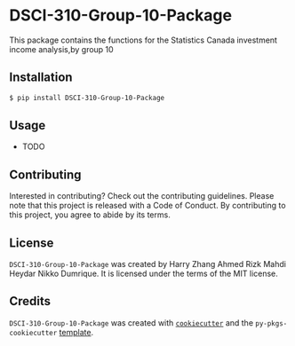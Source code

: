 # DSCI-310-Group-10-Package

This package contains the functions for the Statistics Canada investment income analysis,by group 10

## Installation

```bash
$ pip install DSCI-310-Group-10-Package
```

## Usage

- TODO

## Contributing

Interested in contributing? Check out the contributing guidelines. Please note that this project is released with a Code of Conduct. By contributing to this project, you agree to abide by its terms.

## License

`DSCI-310-Group-10-Package` was created by Harry Zhang Ahmed Rizk Mahdi Heydar Nikko Dumrique. It is licensed under the terms of the MIT license.

## Credits

`DSCI-310-Group-10-Package` was created with [`cookiecutter`](https://cookiecutter.readthedocs.io/en/latest/) and the `py-pkgs-cookiecutter` [template](https://github.com/py-pkgs/py-pkgs-cookiecutter).
